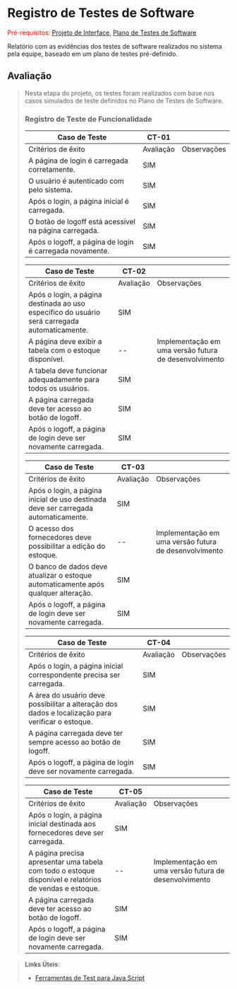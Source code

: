 # Registro de Testes de Software

<span style="color:red">Pré-requisitos: <a href="3-Projeto de Interface.md"> Projeto de Interface</a></span>, <a href="8-Plano de Testes de Software.md"> Plano de Testes de Software</a>

Relatório com as evidências dos testes de software realizados no sistema pela equipe, baseado em um plano de testes pré-definido.

## Avaliação
> 
> Nesta etapa do projeto, os testes foram realizados com base nos casos simulados de teste definidos no Plano de Testes de Software.
> 
> ### Registro de Teste de Funcionalidade
> 
> 
> |Caso de Teste|CT-01||
> |-------------|-----|----|
> |Critérios de êxito|Avaliação|Observações|
> |A página de login é carregada corretamente.|SIM||
> |O usuário é autenticado com  pelo sistema.|SIM||
> |Após o login, a página inicial é carregada.|SIM||
> |O botão de logoff está acessível na página carregada.|SIM||
> |Após o logoff, a página de login é carregada novamente.|SIM||
> 
> |Caso de Teste|CT-02||
> |-------------|-----|----|
> |Critérios de êxito|Avaliação|Observações|
> |Após o login, a página destinada ao uso específico do usuário será carregada automaticamente.|SIM||
> |A página deve exibir a tabela com o estoque disponível.|--|Implementação em uma versão futura de desenvolvimento|
> |A tabela deve funcionar adequadamente para todos os usuários.|SIM||
> |A página carregada deve ter acesso ao botão de logoff.|SIM||
> |Após o logoff, a página de login deve ser novamente carregada.|SIM||
> 
> |Caso de Teste|CT-03||
> |-------------|-----|----|
> |Critérios de êxito|Avaliação|Observações|
> |Após o login, a página inicial de uso destinada deve ser carregada automaticamente.|SIM||
> |O acesso dos fornecedores deve possibilitar a edição do estoque.|--|Implementação em uma versão futura de desenvolvimento|
> |O banco de dados deve atualizar o estoque automaticamente após qualquer alteração.|SIM||
> |Após o logoff, a página de login deve ser novamente carregada.|SIM|| 
> 
> |Caso de Teste|CT-04||
> |-------------|-----|----|
> |Critérios de êxito|Avaliação|Observações|
> |Após o login, a página inicial correspondente precisa ser carregada.|SIM||
> |A área do usuário deve possibilitar a alteração dos dados e localização para verificar o estoque.|SIM||
> |A página carregada deve ter sempre acesso ao botão de logoff.|SIM|| 
> |Após o logoff, a página de login deve ser novamente carregada.|SIM||
> 
> |Caso de Teste|CT-05||
> |-------------|-----|----|
> |Critérios de êxito|Avaliação|Observações|
> |Após o login, a página inicial destinada aos fornecedores deve ser carregada.|SIM||
> |A página precisa apresentar uma tabela com todo o estoque disponível e relatórios de vendas e estoque.|--|Implementação em uma versão futura de desenvolvimento|
> |A página carregada deve ter acesso ao botão de logoff.|SIM||
> |Após o logoff, a página de login deve ser novamente carregada.|SIM||
> 

> **Links Úteis**:
> - [Ferramentas de Test para Java Script](https://geekflare.com/javascript-unit-testing/)
